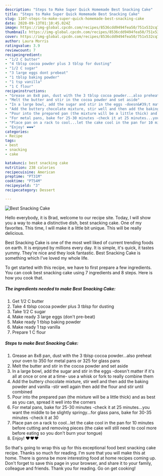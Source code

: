 ```yaml
---
description: "Steps to Make Super Quick Homemade Best Snacking Cake"
title: "Steps to Make Super Quick Homemade Best Snacking Cake"
slug: 1107-steps-to-make-super-quick-homemade-best-snacking-cake
date: 2020-09-13T01:10:45.024Z
image: https://img-global.cpcdn.com/recipes/8536cdd9494fea50/751x532cq70/best-snacking-cake-recipe-main-photo.jpg
thumbnail: https://img-global.cpcdn.com/recipes/8536cdd9494fea50/751x532cq70/best-snacking-cake-recipe-main-photo.jpg
cover: https://img-global.cpcdn.com/recipes/8536cdd9494fea50/751x532cq70/best-snacking-cake-recipe-main-photo.jpg
author: Laura Morris
ratingvalue: 3.9
reviewcount: 7
recipeingredient:
- "1/2 C butter"
- "4 tblsp cocoa powder plus 3 tblsp for dusting"
- "1/2 C sugar"
- "3 large eggs dont prebeat"
- "1 tblsp baking powder"
- "1 tsp vanilla"
- "1 C flour"
recipeinstructions:
- "Grease an 8x8 pan, dust with the 3 tblsp cocoa powder...also preheat your oven to 350 for metal pans or 325 for glass pans"
- "Melt the butter and stir in the cocoa powder and set aside"
- "In a large bowl, add the sugar and stir in the eggs -doesn&#39;t matter if it&#39;s all at once or one at a time- use a whisk or fork to really combine them"
- "Add the buttery chocolate mixture, stir well and then add the baking powder and vanilla -stir well again then add the flour and stir until combined"
- "Pour into the prepared pan (the mixture will be a little thick) and as best as you can, spread it well into the corners"
- "For metal pans, bake for 25-30 minutes -check it at 25 minutes...you want the middle to be slightly springy...for glass pans, bake for 30-35 minutes -check it at 30"
- "Place pan on a rack to cool...let the cake cool in the pan for 10 minutes before cutting and removing pieces (the cake will still need to cool more before eating so you don&#39;t burn your tongue)"
- "Enjoy! ❤️❤️❤️"
categories:
- Recipe
tags:
- best
- snacking
- cake

katakunci: best snacking cake 
nutrition: 238 calories
recipecuisine: American
preptime: "PT31M"
cooktime: "PT54M"
recipeyield: "3"
recipecategory: Dessert

---
```



![Best Snacking Cake](https://img-global.cpcdn.com/recipes/8536cdd9494fea50/751x532cq70/best-snacking-cake-recipe-main-photo.jpg)

Hello everybody, it is Brad, welcome to our recipe site. Today, I will show you a way to make a distinctive dish, best snacking cake. One of my favorites. This time, I will make it a little bit unique. This will be really delicious.



Best Snacking Cake is one of the most well liked of current trending foods on earth. It is enjoyed by millions every day. It is simple, it's quick, it tastes yummy. They're nice and they look fantastic. Best Snacking Cake is something which I've loved my whole life.


To get started with this recipe, we have to first prepare a few ingredients. You can cook best snacking cake using 7 ingredients and 8 steps. Here is how you cook that.

<!--inarticleads1-->

##### The ingredients needed to make Best Snacking Cake:

1. Get 1/2 C butter
1. Take 4 tblsp cocoa powder plus 3 tblsp for dusting
1. Take 1/2 C sugar
1. Make ready 3 large eggs (don&#39;t pre-beat)
1. Make ready 1 tblsp baking powder
1. Make ready 1 tsp vanilla
1. Prepare 1 C flour




<!--inarticleads2-->

##### Steps to make Best Snacking Cake:

1. Grease an 8x8 pan, dust with the 3 tblsp cocoa powder...also preheat your oven to 350 for metal pans or 325 for glass pans
1. Melt the butter and stir in the cocoa powder and set aside
1. In a large bowl, add the sugar and stir in the eggs -doesn&#39;t matter if it&#39;s all at once or one at a time- use a whisk or fork to really combine them
1. Add the buttery chocolate mixture, stir well and then add the baking powder and vanilla -stir well again then add the flour and stir until combined
1. Pour into the prepared pan (the mixture will be a little thick) and as best as you can, spread it well into the corners
1. For metal pans, bake for 25-30 minutes -check it at 25 minutes...you want the middle to be slightly springy...for glass pans, bake for 30-35 minutes -check it at 30
1. Place pan on a rack to cool...let the cake cool in the pan for 10 minutes before cutting and removing pieces (the cake will still need to cool more before eating so you don&#39;t burn your tongue)
1. Enjoy! ❤️❤️❤️




So that's going to wrap this up for this exceptional food best snacking cake recipe. Thanks so much for reading. I'm sure that you will make this at home. There is gonna be more interesting food at home recipes coming up. Don't forget to save this page in your browser, and share it to your family, colleague and friends. Thank you for reading. Go on get cooking!
